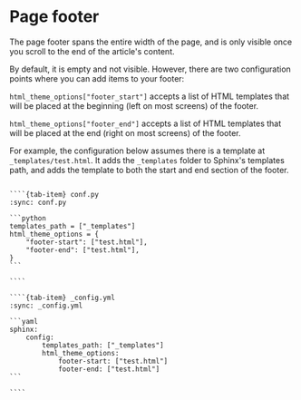 # Page footer

The page footer spans the entire width of the page, and is only visible once you scroll to the end of the article's content.

By default, it is empty and not visible.
However, there are two configuration points where you can add items to your footer:

`html_theme_options["footer_start"]` accepts a list of HTML templates that will be placed at the beginning (left on most screens) of the footer.

`html_theme_options["footer_end"]` accepts a list of HTML templates that will be placed at the end (right on most screens) of the footer.

For example, the configuration below assumes there is a template at `_templates/test.html`.
It adds the `_templates` folder to Sphinx's templates path, and adds the template to both the start and end section of the footer.

`````{tab-set}

````{tab-item} conf.py
:sync: conf.py

```python
templates_path = ["_templates"]
html_theme_options = {
    "footer-start": ["test.html"],
    "footer-end": ["test.html"],
}
```

````

````{tab-item} _config.yml
:sync: _config.yml

```yaml
sphinx:
    config:
        templates_path: ["_templates"]
        html_theme_options:
            footer-start: ["test.html"]
            footer-end: ["test.html"]
```

````

`````
